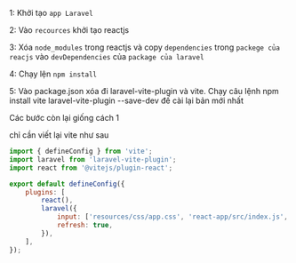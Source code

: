 1: Khởi tạo `app Laravel`

2: Vào `recources` khởi tạo reactjs

3: Xóa `node_modules` trong reactjs và copy `dependencies` trong `packege của reacjs` vào `devDependencies` của `package của laravel`

4: Chạy lện `npm install`

5: Vào package.json xóa đi laravel-vite-plugin và vite. Chạy câu lệnh npm install vite laravel-vite-plugin --save-dev đế cài lại bản mới nhất

Các bước còn lại giống cách 1

chỉ cần viết lại vite như sau

```js
import { defineConfig } from 'vite';
import laravel from 'laravel-vite-plugin';
import react from '@vitejs/plugin-react';

export default defineConfig({
    plugins: [
        react(),
        laravel({
            input: ['resources/css/app.css', 'react-app/src/index.js', 'public/js/app.js'],
            refresh: true,
        }),
    ],
});
```
